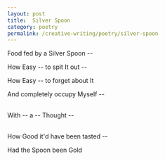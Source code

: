```yaml
---
layout: post
title:  Silver Spoon
category: poetry
permalink: /creative-writing/poetry/silver-spoon
---
```


Food fed by a Silver Spoon --

How Easy -- to spit It out --

How Easy -- to forget about It

And completely occupy Myself --

<br />
With -- a -- Thought --
<br />
<br />

How Good it'd have been tasted --

Had the Spoon been Gold

